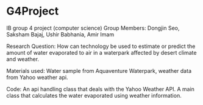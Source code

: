 # G4Project
IB group 4 project (computer science)
Group Members: Dongjin Seo, Saksham Bajaj, Ushir Babhania, Amir Imam

Research Question: How can technology be used to estimate or predict the amount of water evaporated to air in a waterpark affected by desert climate and weather.

Materials used: Water sample from Aquaventure Waterpark, weather data from Yahoo weather api. 

Code: 
An api handling class that deals with the Yahoo Weather API.
A main class that calculates the water evaporated using weather information.

